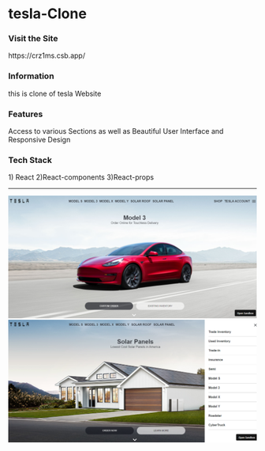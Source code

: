 # tesla-Clone

<h3>Visit the Site</h3> https://crz1ms.csb.app/ 

<h3>Information</h3> this is clone of tesla Website

<h3>Features </h3> Access to various Sections as well as Beautiful User Interface and Responsive Design

<h3>Tech Stack </h3>  1) React 2)React-components 3)React-props

<hr>  

<img src="tesla1.png" >
<img src="tesla2.png" >
